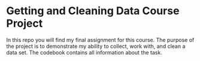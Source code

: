 # Getting and Cleaning Data Course Project

In this repo you will find my final assignment for this course. The purpose of the project is to demonstrate my ability to collect, work with, and clean a data set. The codebook contains all information about the task.
